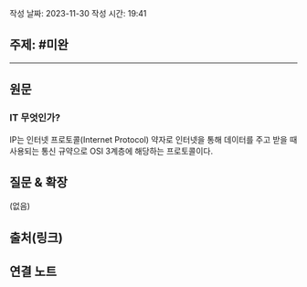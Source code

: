 작성 날짜: 2023-11-30
작성 시간: 19:41

## 주제: #미완

----
## 원문

### IT 무엇인가?

IP는 인터넷 프로토콜(Internet Protocol) 약자로 인터넷을 통해 데이터를 주고 받을 때 사용되는 통신 규약으로 OSI 3계층에 해당하는 프로토콜이다.



## 질문 & 확장

(없음)

## 출처(링크)


## 연결 노트










